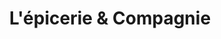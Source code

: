 ---
title: "L'épicerie & Compagnie"
url: /oloron-sainte-marie/lepicerie-et-compagnie/
shop: supermarché
---